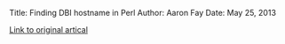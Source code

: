 Title: Finding DBI hostname in Perl
Author: Aaron Fay
Date: May 25, 2013

[Link to original artical](http://compgroups.net/comp.lang.perl.misc/dbi-get-hostname/376472)

